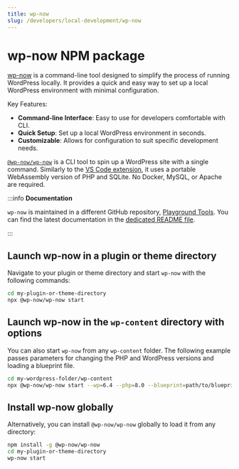 ```yaml
---
title: wp-now
slug: /developers/local-development/wp-now
---
```


# wp-now NPM package

[wp-now](https://www.npmjs.com/package/@wp-now/wp-now) is a command-line tool designed to simplify the process of running WordPress locally. It provides a quick and easy way to set up a local WordPress environment with minimal configuration.

Key Features:

-   **Command-line Interface**: Easy to use for developers comfortable with CLI.
-   **Quick Setup**: Set up a local WordPress environment in seconds.
-   **Customizable**: Allows for configuration to suit specific development needs.

[`@wp-now/wp-now`](https://www.npmjs.com/package/@wp-now/wp-now) is a CLI tool to spin up a WordPress site with a single command. Similarly to the [VS Code extension](/developers/local-development/vscode-extension), it uses a portable WebAssembly version of PHP and SQLite. No Docker, MySQL, or Apache are required.

:::info **Documentation**

`wp-now` is maintained in a different GitHub repository, [Playground Tools](https://github.com/WordPress/playground-tools/). You can find the latest documentation in the [dedicated README file](https://github.com/WordPress/playground-tools/blob/trunk/packages/wp-now/README.md).

:::

## Launch wp-now in a plugin or theme directory

Navigate to your plugin or theme directory and start `wp-now` with the following commands:

```bash
cd my-plugin-or-theme-directory
npx @wp-now/wp-now start
```

## Launch wp-now in the `wp-content` directory with options

You can also start `wp-now` from any `wp-content` folder. The following example passes parameters for changing the PHP and WordPress versions and loading a blueprint file.

```bash
cd my-wordpress-folder/wp-content
npx @wp-now/wp-now start --wp=6.4 --php=8.0 --blueprint=path/to/blueprint.json
```

## Install wp-now globally

Alternatively, you can install `@wp-now/wp-now` globally to load it from any directory:

```bash
npm install -g @wp-now/wp-now
cd my-plugin-or-theme-directory
wp-now start
```
